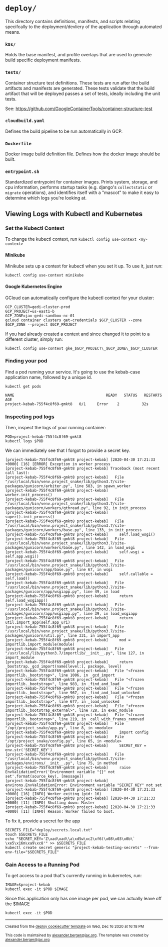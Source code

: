 # `deploy/`
This directory contains definitions, manifests, and scripts relating specifcally to the deployment/devliery of the 
application through automated means.

### `k8s/`
Holds the base manifest, and profile overlays that are used to generate build specific deployment manifests.

### `tests/`
Container structure test definitions. These tests are run after the build artifacts and manifests are generated.
These tests validate that the build artifact that will be deployed passes a set of tests, ideally including the unit
tests. 

See: https://github.com/GoogleContainerTools/container-structure-test

### `cloudbuild.yaml`
Defines the build pipeline to be run  automatically in GCP.

### `Dockerfile`
Docker image build definition file. Defines how the docker image should be built.

### `entrypoint.sh`
Standardized entrypoint for container images. Prints system, storage, and cpu information, performs startup tasks
(e.g. django's `collectstatic` or `migrate` operations), and identifies itself with a "mascot" to make it easy to
determine which logs you're looking at.

## Viewing Logs with Kubectl and Kubernetes


### Set the Kubectl Context
To change the kubectl context, run `kubectl config use-context <my-context>`


#### Minikube
Minikube sets up a context for kubectl when you set it up. To use it, just run:
```shell script
kubectl config use-context minikube
```

#### Google Kubernetes Engine
GCloud can automatically configure the kubectl context for your cluster: 

```shell script
GCP_CLUSTER=gedi-cluster-prod
GCP_PROJECT=us-east1-b
GCP_ZONE=jax-gedi-sandbox-nc-01
gcloud container clusters get-credentials $GCP_CLUSTER --zone $GCP_ZONE --project $GCP_PROJECT
```

If you had already created a context and since changed it to point to a different cluster, simply run:
```shell script
kubectl config use-context gke_$GCP_PROJECT\_$GCP_ZONE\_$GCP_CLUSTER
```

### Finding your pod
Find a pod running your service. It's going to use the kebab-case application name, followed by a unique id.
```shell script
kubectl get pods
```
```shell script
NAME                                         READY   STATUS   RESTARTS   AGE
project-kebab-755f4c8f69-gmkt8   0/1     Error    2          32s
```

### Inspecting pod logs
Then, inspect the logs of your running container:
```shell script
POD=project-kebab-755f4c8f69-gmkt8
kubectl logs $POD
```
We can immediately see that I forgot to provide a secret key.
```shell script
[project-kebab-755f4c8f69-gmkt8 project-kebab] [2020-04-30 17:21:33 +0000] [16] [ERROR] Exception in worker process
[project-kebab-755f4c8f69-gmkt8 project-kebab] Traceback (most recent call last):
[project-kebab-755f4c8f69-gmkt8 project-kebab]   File "/usr/local/bin/venv.project_snake/lib/python3.7/site-packages/gunicorn/arbiter.py", line 583, in spawn_worker
[project-kebab-755f4c8f69-gmkt8 project-kebab]     worker.init_process()
[project-kebab-755f4c8f69-gmkt8 project-kebab]   File "/usr/local/bin/venv.project_snake/lib/python3.7/site-packages/gunicorn/workers/gthread.py", line 92, in init_process
[project-kebab-755f4c8f69-gmkt8 project-kebab]     super().init_process()
[project-kebab-755f4c8f69-gmkt8 project-kebab]   File "/usr/local/bin/venv.project_snake/lib/python3.7/site-packages/gunicorn/workers/base.py", line 133, in init_process
[project-kebab-755f4c8f69-gmkt8 project-kebab]     self.load_wsgi()
[project-kebab-755f4c8f69-gmkt8 project-kebab]   File "/usr/local/bin/venv.project_snake/lib/python3.7/site-packages/gunicorn/workers/base.py", line 142, in load_wsgi
[project-kebab-755f4c8f69-gmkt8 project-kebab]     self.wsgi = self.app.wsgi()
[project-kebab-755f4c8f69-gmkt8 project-kebab]   File "/usr/local/bin/venv.project_snake/lib/python3.7/site-packages/gunicorn/app/base.py", line 67, in wsgi
[project-kebab-755f4c8f69-gmkt8 project-kebab]     self.callable = self.load()
[project-kebab-755f4c8f69-gmkt8 project-kebab]   File "/usr/local/bin/venv.project_snake/lib/python3.7/site-packages/gunicorn/app/wsgiapp.py", line 49, in load
[project-kebab-755f4c8f69-gmkt8 project-kebab]     return self.load_wsgiapp()
[project-kebab-755f4c8f69-gmkt8 project-kebab]   File "/usr/local/bin/venv.project_snake/lib/python3.7/site-packages/gunicorn/app/wsgiapp.py", line 39, in load_wsgiapp
[project-kebab-755f4c8f69-gmkt8 project-kebab]     return util.import_app(self.app_uri)
[project-kebab-755f4c8f69-gmkt8 project-kebab]   File "/usr/local/bin/venv.project_snake/lib/python3.7/site-packages/gunicorn/util.py", line 331, in import_app
[project-kebab-755f4c8f69-gmkt8 project-kebab]     mod = importlib.import_module(module)
[project-kebab-755f4c8f69-gmkt8 project-kebab]   File "/usr/local/lib/python3.7/importlib/__init__.py", line 127, in import_module
[project-kebab-755f4c8f69-gmkt8 project-kebab]     return _bootstrap._gcd_import(name[level:], package, level)
[project-kebab-755f4c8f69-gmkt8 project-kebab]   File "<frozen importlib._bootstrap>", line 1006, in _gcd_import
[project-kebab-755f4c8f69-gmkt8 project-kebab]   File "<frozen importlib._bootstrap>", line 983, in _find_and_load
[project-kebab-755f4c8f69-gmkt8 project-kebab]   File "<frozen importlib._bootstrap>", line 967, in _find_and_load_unlocked
[project-kebab-755f4c8f69-gmkt8 project-kebab]   File "<frozen importlib._bootstrap>", line 677, in _load_unlocked
[project-kebab-755f4c8f69-gmkt8 project-kebab]   File "<frozen importlib._bootstrap_external>", line 728, in exec_module
[project-kebab-755f4c8f69-gmkt8 project-kebab]   File "<frozen importlib._bootstrap>", line 219, in _call_with_frames_removed
[project-kebab-755f4c8f69-gmkt8 project-kebab]   File "/opt/project_snake/app.py", line 8, in <module>
[project-kebab-755f4c8f69-gmkt8 project-kebab]     import config
[project-kebab-755f4c8f69-gmkt8 project-kebab]   File "/opt/project_snake/config.py", line 65, in <module>
[project-kebab-755f4c8f69-gmkt8 project-kebab]     SECRET_KEY = env.str('SECRET_KEY')
[project-kebab-755f4c8f69-gmkt8 project-kebab]   File "/usr/local/bin/venv.project_snake/lib/python3.7/site-packages/environs/__init__.py", line 75, in method
[project-kebab-755f4c8f69-gmkt8 project-kebab]     raise EnvValidationError('Environment variable "{}" not set'.format(source_key), [message])
[project-kebab-755f4c8f69-gmkt8 project-kebab] environs.EnvValidationError: Environment variable "SECRET_KEY" not set
[project-kebab-755f4c8f69-gmkt8 project-kebab] [2020-04-30 17:21:33 +0000] [16] [INFO] Worker exiting (pid: 16)
[project-kebab-755f4c8f69-gmkt8 project-kebab] [2020-04-30 17:21:33 +0000] [11] [INFO] Shutting down: Master
[project-kebab-755f4c8f69-gmkt8 project-kebab] [2020-04-30 17:21:33 +0000] [11] [INFO] Reason: Worker failed to boot.

```
To fix it, provide a secret for the app
```shell script
SECRETS_FILE="deploy/secrets.local.txt"
touch $SECRETS_FILE
echo "SECRET_KEY='Z\xad\xad\\a\xd5w\xc2\xf6(\x08\x03\x0b\` \xe5\x16m\xa9\xc8'" >> $SECRETS_FILE
kubectl create secret generic "project-kebab-testing-secrets" --from-env-file="$SECRETS_FILE"
```

### Gain Access to a Running Pod
To get access to a pod that's currently running in kubernetes, run:
```shell script
IMAGE=$project-kebab
kubectl exec -it $POD $IMAGE
```

Since this application only has one image per pod, we can actually leave off the $IMAGE
```shell script
kubectl exec -it $POD
```

-----
<sub>Created from the [deploy cookiecutter template](https://bitbucket.jax.org/projects/PT/repos/deploy/browse) on Wed, Dec 16 2020 at 16:18 PM</sub>

<sub>This code is maintained by alexander.berger@jax.org. The template was created by alexander.berger@jax.org</sub>